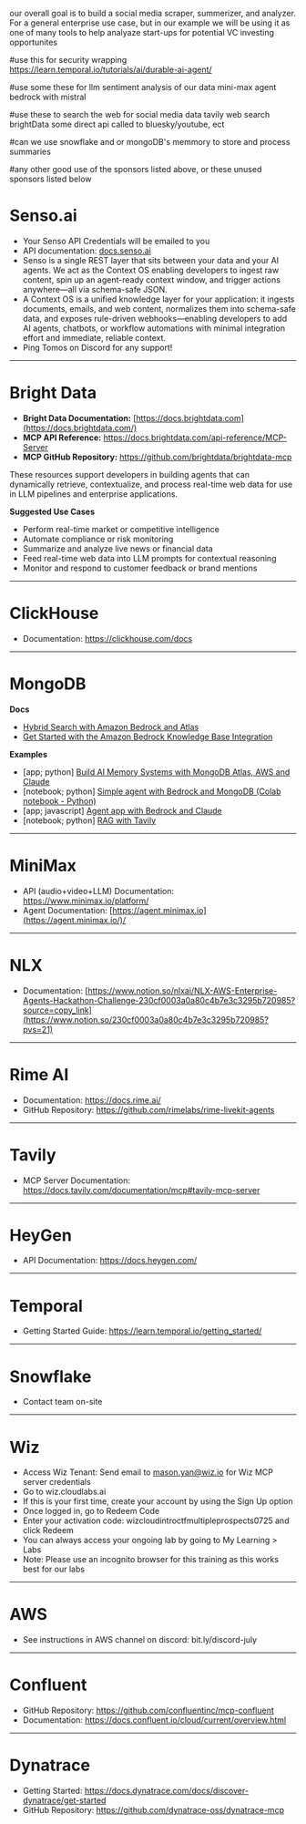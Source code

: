 our overall goal is to build a social media scraper, summerizer, and analyzer.  For a general enterprise use case, but in our example we will be using it as one of many tools to help analyaze start-ups for potential VC investing opportunites


#use this for security wrapping
https://learn.temporal.io/tutorials/ai/durable-ai-agent/

#use some these for llm sentiment analysis of our data
mini-max agent
bedrock with mistral

#use these to search the web for social media data
tavily web search
brightData
some direct api called to bluesky/youtube, ect

#can we use snowflake and or mongoDB's memmory to store and process summaries

#any other good use of the sponsors listed above, or these unused sponsors listed below
# Senso.ai

- Your Senso API Credentials will be emailed to you
- API documentation: [docs.senso.ai](http://docs.senso.ai)
- Senso is a single REST layer that sits between your data and your AI agents. We act as the Context OS enabling developers to ingest raw content, spin up an agent-ready context window, and trigger actions anywhere—all via schema-safe JSON.
- A Context OS is a unified knowledge layer for your application: it ingests documents, emails, and web content, normalizes them into schema-safe data, and exposes rule-driven webhooks—enabling developers to add AI agents, chatbots, or workflow automations with minimal integration effort and immediate, reliable context.
- Ping Tomos on Discord for any support!

---

# Bright Data

- **Bright Data Documentation:** [https://docs.brightdata.com](https://docs.brightdata.com/)
- **MCP API Reference:** https://docs.brightdata.com/api-reference/MCP-Server
- **MCP GitHub Repository:** https://github.com/brightdata/brightdata-mcp

These resources support developers in building agents that can dynamically retrieve, contextualize, and process real-time web data for use in LLM pipelines and enterprise applications.

**Suggested Use Cases**

- Perform real-time market or competitive intelligence
- Automate compliance or risk monitoring
- Summarize and analyze live news or financial data
- Feed real-time web data into LLM prompts for contextual reasoning
- Monitor and respond to customer feedback or brand mentions

---

# ClickHouse

- Documentation: https://clickhouse.com/docs

---

# MongoDB

**Docs**

- [Hybrid Search with Amazon Bedrock and Atlas](https://www.mongodb.com/docs/atlas/ai-integrations/amazon-bedrock/hybrid-search/)
- [Get Started with the Amazon Bedrock Knowledge Base Integration](https://www.mongodb.com/docs/atlas/ai-integrations/amazon-bedrock/)

**Examples**

- [app; python] [Build AI Memory Systems with MongoDB Atlas, AWS and Claude](https://www.mongodb.com/company/blog/technical/build-ai-memory-systems-mongodb-atlas-aws-claude)
- [notebook; python] [Simple agent with Bedrock and MongoDB (Colab notebook - Python)](https://github.com/mongodb-developer/GenAI-Showcase/blob/main/notebooks/agents/mongodb_with_aws_bedrock_agent.ipynb)
- [app; javascript] [Agent app with Bedrock and Claude](https://github.com/mongodb-developer/GenAI-Showcase/tree/main/apps/mongo-feed)
- [notebook; python] [RAG with Tavily](https://github.com/mongodb-developer/GenAI-Showcase/blob/main/notebooks/agents/implementing_working_memory_with_tavily_and_mongodb.ipynb)

---

# MiniMax

- API (audio+video+LLM) Documentation: https://www.minimax.io/platform/
- Agent Documentation: [https://agent.minimax.io](https://agent.minimax.io/)/

---

# NLX

- Documentation: [https://www.notion.so/nlxai/NLX-AWS-Enterprise-Agents-Hackathon-Challenge-230cf0003a0a80c4b7e3c3295b720985?source=copy_link](https://www.notion.so/230cf0003a0a80c4b7e3c3295b720985?pvs=21)

---

# Rime AI

- Documentation: https://docs.rime.ai/
- GitHub Repository: https://github.com/rimelabs/rime-livekit-agents

---

# Tavily

- MCP Server Documentation: https://docs.tavily.com/documentation/mcp#tavily-mcp-server

---

# HeyGen

- API Documentation: https://docs.heygen.com/

---

# Temporal

- Getting Started Guide: https://learn.temporal.io/getting_started/

---

# Snowflake

- Contact team on-site

---

# Wiz

- Access Wiz Tenant: Send email to [mason.yan@wiz.io](mailto:mason.yan@wiz.io) for Wiz MCP server credentials
- Go to wiz.cloudlabs.ai
- If this is your first time, create your account by using the Sign Up option
- Once logged in, go to Redeem Code
- Enter your activation code: wizcloudintroctfmultipleprospects0725 and click Redeem
- You can always access your ongoing lab by going to My Learning > Labs
- Note: Please use an incognito browser for this training as this works best for our labs

---

# AWS

- See instructions in AWS channel on discord: bit.ly/discord-july

---

# Confluent

- GitHub Repository: https://github.com/confluentinc/mcp-confluent
- Documentation: https://docs.confluent.io/cloud/current/overview.html

---

# Dynatrace

- Getting Started: https://docs.dynatrace.com/docs/discover-dynatrace/get-started
- GitHub Repository: https://github.com/dynatrace-oss/dynatrace-mcp